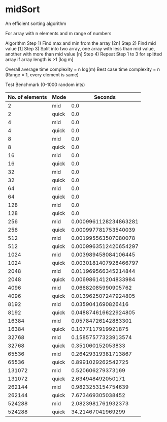 # midSort
An efficient sorting algorithm

For array with n elements and m range of numbers

Algorithm
Step 1) Find max and min from the array [2n]
Step 2) Find mid value [1]
Step 3) Split into two array, one array with less than mid value, another with more than mid value [n]
Step 4) Repeat Step 1 to 3 for splitted array if array length is >1 [log m]

Overall average time complexity = n log(m)
Best case time complexity = n (Range = 1, every element is same)

Test Benchmark (0-1000 random ints)

| No. of elements | Mode | Seconds |
| --------------- | ---- | ------- |
| 2 |mid| 0.0 |
| 2 |quick| 0.0 |
| 4 |mid| 0.0 |
| 4 |quick| 0.0 |
| 8 |mid| 0.0 |
| 8 |quick| 0.0 |
| 16 |mid| 0.0 |
| 16 |quick| 0.0 |
| 32 |mid| 0.0 |
| 32 |quick| 0.0 |
| 64 |mid| 0.0 |
| 64 |quick| 0.0 |
| 128 |mid| 0.0 |
| 128 |quick| 0.0 |
| 256 |mid| 0.0009961128234863281 |
| 256 |quick| 0.000997781753540039 |
| 512 |mid| 0.001995563507080078 |
| 512 |quick| 0.0009963512420654297 |
| 1024 |mid| 0.003989458084106445 |
| 1024 |quick| 0.0030181407928466797 |
| 2048 |mid| 0.011969566345214844 |
| 2048 |quick| 0.006986141204833984 |
| 4096 |mid| 0.06682085990905762 |
| 4096 |quick| 0.013962507247924805 |
| 8192 |mid| 0.0359041690826416 |
| 8192 |quick| 0.048874616622924805 |
| 16384 |mid| 0.05784726142883301 |
| 16384 |quick| 0.1077117919921875 |
| 32768 |mid| 0.15857577323913574 |
| 32768 |quick| 0.351060152053833 |
| 65536 |mid| 0.26429319381713867 |
| 65536 |quick| 0.8991029262542725 |
| 131072 |mid| 0.520606279373169 |
| 131072 |quick| 2.634948492050171 |
| 262144 |mid| 0.9823253154754639 |
| 262144 |quick| 7.673469305038452 |
| 524288 |mid| 2.0823981761932373 |
| 524288 |quick| 34.21467041969299 |
